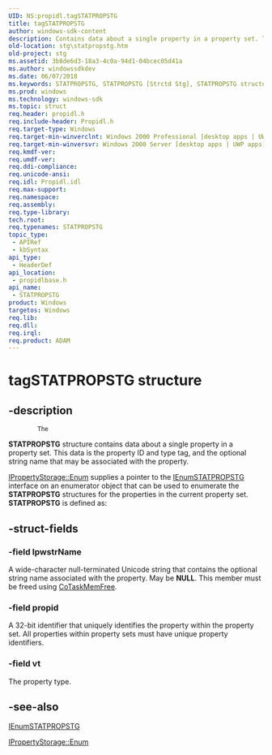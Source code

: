 ```yaml
---
UID: NS:propidl.tagSTATPROPSTG
title: tagSTATPROPSTG
author: windows-sdk-content
description: Contains data about a single property in a property set. This data is the property ID and type tag, and the optional string name that may be associated with the property.
old-location: stg\statpropstg.htm
old-project: stg
ms.assetid: 3b8de6d3-18a3-4c0a-94d1-04bcec05d41a
ms.author: windowssdkdev
ms.date: 06/07/2018
ms.keywords: STATPROPSTG, STATPROPSTG [Strctd Stg], STATPROPSTG structure [Structured Storage], _stg_statpropstg, propidlbase/STATPROPSTG, stg.statpropstg, tagSTATPROPSTG
ms.prod: windows
ms.technology: windows-sdk
ms.topic: struct
req.header: propidl.h
req.include-header: Propidl.h
req.target-type: Windows
req.target-min-winverclnt: Windows 2000 Professional [desktop apps | UWP apps]
req.target-min-winversvr: Windows 2000 Server [desktop apps | UWP apps]
req.kmdf-ver: 
req.umdf-ver: 
req.ddi-compliance: 
req.unicode-ansi: 
req.idl: Propidl.idl
req.max-support: 
req.namespace: 
req.assembly: 
req.type-library: 
tech.root: 
req.typenames: STATPROPSTG
topic_type:
 - APIRef
 - kbSyntax
api_type:
 - HeaderDef
api_location:
 - propidlbase.h
api_name:
 - STATPROPSTG
product: Windows
targetos: Windows
req.lib: 
req.dll: 
req.irql: 
req.product: ADAM
---
```


# tagSTATPROPSTG structure


## -description



			The 
<b>STATPROPSTG</b> structure contains data about a single property in a property set. This data is the property ID and type tag, and the optional string name that may be associated with the property.


<a href="https://msdn.microsoft.com/73f834cf-b6e4-4a48-bbdc-0c4ba87aacaf">IPropertyStorage::Enum</a> supplies a pointer to the 
<a href="https://msdn.microsoft.com/e625e52a-5628-4d18-9282-aa1c141c83af">IEnumSTATPROPSTG</a> interface on an enumerator object that can be used to enumerate the 
<b>STATPROPSTG</b> structures for the properties in the current property set. 
<b>STATPROPSTG</b> is defined as:


## -struct-fields




### -field lpwstrName

A wide-character null-terminated Unicode string that contains the optional string name associated with the property. May be <b>NULL</b>. This member must be freed using 
<a href="https://msdn.microsoft.com/en-us/library/windows/desktop/ms680722">CoTaskMemFree</a>.


### -field propid

A 32-bit identifier that uniquely identifies the property within the property set. All properties within property sets must have unique property identifiers.


### -field vt

The property type.


## -see-also




<a href="https://msdn.microsoft.com/e625e52a-5628-4d18-9282-aa1c141c83af">IEnumSTATPROPSTG</a>



<a href="https://msdn.microsoft.com/73f834cf-b6e4-4a48-bbdc-0c4ba87aacaf">IPropertyStorage::Enum</a>
 

 

